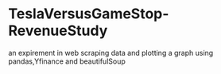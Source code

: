 # TeslaVersusGameStop-RevenueStudy
an expirement in web scraping data and plotting a graph using pandas,Yfinance and beautifulSoup

